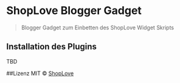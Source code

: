 # ShopLove Blogger Gadget

> Blogger Gadget zum Einbetten des ShopLove Widget Skripts

## Installation des Plugins

TBD

##Lizenz
MIT © [ShopLove](http://www.shoplove.com)